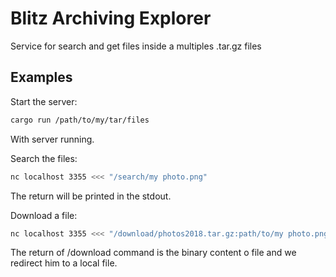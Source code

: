 # Blitz Archiving Explorer

Service for search and get files inside a multiples .tar.gz files

## Examples

Start the server:

```bash
cargo run /path/to/my/tar/files
```

With server running.

Search the files:

```bash
nc localhost 3355 <<< "/search/my photo.png"
```

The return will be printed in the stdout.

Download a file:

```bash
nc localhost 3355 <<< "/download/photos2018.tar.gz:path/to/my photo.png" > my photo.png
```

The return of /download command is the binary content o file and we redirect him to a local file.
